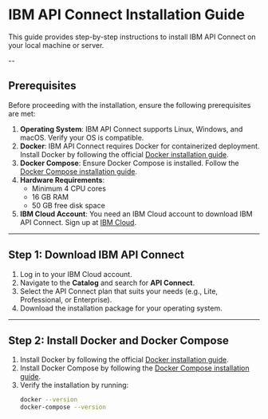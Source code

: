 # IBM API Connect Installation Guide

This guide provides step-by-step instructions to install IBM API Connect on your local machine or server.

--
## Prerequisites

Before proceeding with the installation, ensure the following prerequisites are met:

1. **Operating System**: IBM API Connect supports Linux, Windows, and macOS. Verify your OS is compatible.
2. **Docker**: IBM API Connect requires Docker for containerized deployment. Install Docker by following the official [Docker installation guide](https://docs.docker.com/get-docker/).
3. **Docker Compose**: Ensure Docker Compose is installed. Follow the [Docker Compose installation guide](https://docs.docker.com/compose/install/).
4. **Hardware Requirements**:
   - Minimum 4 CPU cores
   - 16 GB RAM
   - 50 GB free disk space
5. **IBM Cloud Account**: You need an IBM Cloud account to download IBM API Connect. Sign up at [IBM Cloud](https://cloud.ibm.com/).

---

## Step 1: Download IBM API Connect

1. Log in to your IBM Cloud account.
2. Navigate to the **Catalog** and search for **API Connect**.
3. Select the API Connect plan that suits your needs (e.g., Lite, Professional, or Enterprise).
4. Download the installation package for your operating system.

---

## Step 2: Install Docker and Docker Compose

1. Install Docker by following the official [Docker installation guide](https://docs.docker.com/get-docker/).
2. Install Docker Compose by following the [Docker Compose installation guide](https://docs.docker.com/compose/install/).
3. Verify the installation by running:
   ```bash
   docker --version
   docker-compose --version
